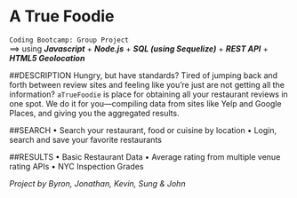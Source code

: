 # A True Foodie

`Coding Bootcamp: Group Project`  
==> using _**Javascript**_ + _**Node.js**_ + _**SQL (using Sequelize)**_ + _**REST API**_ + _**HTML5 Geolocation**_

##DESCRIPTION
Hungry, but have standards? Tired of jumping back and forth between review sites and feeling like you’re just are not getting all the information? `aTrueFoodie` is place for obtaining all your restaurant reviews in one spot. We do it for you—compiling data from sites like Yelp and Google Places, and giving you the aggregated results.

##SEARCH
• Search your restaurant, food or cuisine by location
• Login, search and save your favorite restaurants

##RESULTS
• Basic Restaurant Data
• Average rating from multiple venue rating APIs
• NYC Inspection Grades 

_Project by Byron, Jonathan, Kevin, Sung & John_
